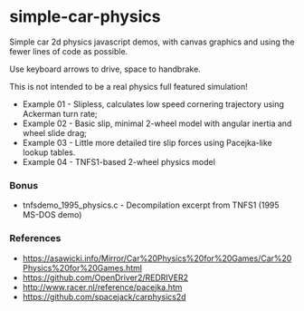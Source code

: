 # simple-car-physics

Simple car 2d physics javascript demos, with canvas graphics and using the fewer lines of code as possible.

Use keyboard arrows to drive, space to handbrake.

This is not intended to be a real physics full featured simulation!

* Example 01 - Slipless, calculates low speed cornering trajectory using Ackerman turn rate;
* Example 02 - Basic slip, minimal 2-wheel model with angular inertia and wheel slide drag;
* Example 03 - Little more detailed tire slip forces using Pacejka-like lookup tables.
* Example 04 - TNFS1-based 2-wheel physics model

### Bonus
* tnfsdemo_1995_physics.c - Decompilation excerpt from TNFS1 (1995 MS-DOS demo)

### References
* https://asawicki.info/Mirror/Car%20Physics%20for%20Games/Car%20Physics%20for%20Games.html
* https://github.com/OpenDriver2/REDRIVER2
* http://www.racer.nl/reference/pacejka.htm
* https://github.com/spacejack/carphysics2d
